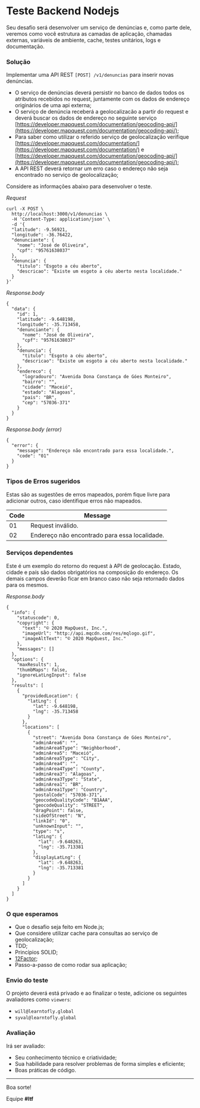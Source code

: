# Teste Backend Nodejs

Seu desafio será desenvolver um serviço de denúncias e, como parte dele, veremos como você estrutura as camadas de aplicação, chamadas externas, variáveis de ambiente, cache, testes unitários, logs e documentação.

### Solução

Implementar uma API REST ```[POST] /v1/denuncias``` para inserir novas denúncias.

+ O serviço de denúncias deverá persistir no banco de dados todos os atributos recebidos no request, juntamente com os dados de endereço originários de uma api externa;
+ O serviço de denúncia receberá a geolocalizacão a partir do request e deverá buscar os dados de endereço no seguinte serviço [https://developer.mapquest.com/documentation/geocoding-api/](https://developer.mapquest.com/documentation/geocoding-api/);
+ Para saber como utilizar o referido serviço de geolocalização verifique [https://developer.mapquest.com/documentation/](https://developer.mapquest.com/documentation/) e [https://developer.mapquest.com/documentation/geocoding-api/](https://developer.mapquest.com/documentation/geocoding-api/);
+ A API REST deverá retornar um erro caso o endereço não seja encontrado no serviço de geolocalização;

Considere as informações abaixo para desenvolver o teste.

_Request_

```
curl -X POST \
  http://localhost:3000/v1/denuncias \
  -H 'Content-Type: application/json' \
  -d '{
  "latitude": -9.56921,
  "longitude": -36.76422,
  "denunciante": {
    "nome": "José de Oliveira",
    "cpf": "95761638037"
  },
  "denuncia": {
    "titulo": "Esgoto a céu aberto",
    "descricao": "Existe um esgoto a céu aberto nesta localidade."
  }
}'
```

_Response.body_

```
{
  "data": {
    "id": 1,
    "latitude": -9.648198,
    "longitude": -35.713458,
    "denunciante": {
      "nome": "José de Oliveira",
      "cpf": "95761638037"
    },
    "denuncia": {
      "titulo": "Esgoto a céu aberto",
      "descricao": "Existe um esgoto a céu aberto nesta localidade."
    },
    "endereco": {
      "logradouro": "Avenida Dona Constança de Góes Monteiro",
      "bairro": "",
      "cidade": "Maceió",
      "estado": "Alagoas",
      "pais": "BR",
      "cep": "57036-371"
    }
  }
}
```

_Response.body (error)_

```
{
  "error": {
    "message": "Endereço não encontrado para essa localidade.",
    "code": "01"
  }
}
```

### Tipos de Erros sugeridos

Estas são as sugestões de erros mapeados, porém fique livre para adicionar outros, caso identifique erros não mapeados.

| Code | Message                                       |
|------|-----------------------------------------------|
| 01   | Request inválido.                             |
| 02   | Endereço não encontrado para essa localidade. |

### Serviços dependentes

Este é um exemplo do retorno do request à API de geolocação. Estado, cidade e país são dados obrigatórios na composição do endereço. Os demais campos deverão ficar em branco caso não seja retornado dados para os mesmos.

_Response.body_

```
{
  "info": {
    "statuscode": 0,
    "copyright": {
      "text": "© 2020 MapQuest, Inc.",
      "imageUrl": "http://api.mqcdn.com/res/mqlogo.gif",
      "imageAltText": "© 2020 MapQuest, Inc."
    },
    "messages": []
  },
  "options": {
    "maxResults": 1,
    "thumbMaps": false,
    "ignoreLatLngInput": false
  },
  "results": [
    {
      "providedLocation": {
        "latLng": {
          "lat": -9.648198,
          "lng": -35.713458
        }
      },
      "locations": [
        {
          "street": "Avenida Dona Constança de Góes Monteiro",
          "adminArea6": "",
          "adminArea6Type": "Neighborhood",
          "adminArea5": "Maceió",
          "adminArea5Type": "City",
          "adminArea4": "",
          "adminArea4Type": "County",
          "adminArea3": "Alagoas",
          "adminArea3Type": "State",
          "adminArea1": "BR",
          "adminArea1Type": "Country",
          "postalCode": "57036-371",
          "geocodeQualityCode": "B1AAA",
          "geocodeQuality": "STREET",
          "dragPoint": false,
          "sideOfStreet": "N",
          "linkId": "0",
          "unknownInput": "",
          "type": "s",
          "latLng": {
            "lat": -9.648263,
            "lng": -35.713381
          },
          "displayLatLng": {
            "lat": -9.648263,
            "lng": -35.713381
          }
        }
      ]
    }
  ]
}
```

### O que esperamos

+ Que o desafio seja feito em Node.js;
+ Que considere utilizar cache para consultas ao serviço de geolocalização;
+ TDD;
+ Princípios SOLID;
+ [12Factor](https://12factor.net/);
+ Passo-a-passo de como rodar sua aplicação;

### Envio do teste

O projeto deverá está privado e ao finalizar o teste, adicione os seguintes avaliadores como `viewers`:

- `will@learntofly.global`
- `syval@learntofly.global`

### Avaliação
Irá ser avaliado:

+ Seu conhecimento técnico e criatividade;
+ Sua habilidade para resolver problemas de forma simples e eficiente;
+ Boas práticas de código.
---

Boa sorte!

Equipe **#ltf**
